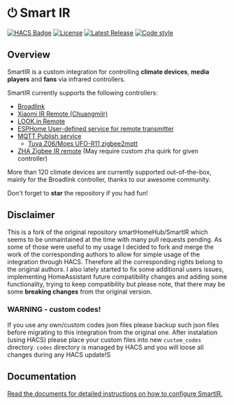 # ⏻ Smart IR

[![HACS Badge](https://img.shields.io/badge/HACS-Custom-41BDF5.svg?style=for-the-badge)](https://github.com/hacs/integration)
[![License](https://img.shields.io/github/license/klimofey/smartir?style=for-the-badge)](https://github.com/klimofey/smartir/blob/master/LICENSE)
[![Latest Release](https://img.shields.io/github/v/release/klimofey/smartir?style=for-the-badge)](https://github.com/klimofey/smartir/releases)
[![Code style](https://img.shields.io/badge/code%20style-black-000000.svg?style=for-the-badge)](https://github.com/psf/black)

## Overview
SmartIR is a custom integration for controlling **climate devices**, **media players** and **fans** via infrared controllers.

SmartIR currently supports the following controllers:
* [Broadlink](https://www.home-assistant.io/integrations/broadlink/)
* [Xiaomi IR Remote (ChuangmiIr)](https://www.home-assistant.io/integrations/remote.xiaomi_miio/)
* [LOOK.in Remote](http://look-in.club/devices/remote)
* [ESPHome User-defined service for remote transmitter](https://esphome.io/components/api.html#user-defined-services)
* [MQTT Publish service](https://www.home-assistant.io/docs/mqtt/service/)
  * [Tuya Z06/Moes UFO-R11 zigbee2mqtt](https://www.zigbee2mqtt.io/devices/UFO-R11.html) 
* [ZHA Zigbee IR remote](https://www.home-assistant.io/integrations/zha/) (May require custom zha quirk for given controller)

More than 120 climate devices are currently supported out-of-the-box, mainly for the Broadlink controller, thanks to our awesome community.

Don't forget to **star** the repository if you had fun!

## Disclaimer ##

This is a fork of the original repository smartHomeHub/SmartIR which seems to be unmaintained at the time with many pull requests pending. As some of those were useful to my usage I decided to fork and merge the work of the corresponding authors to allow for simple usage of the integration through HACS. Therefore all the corresponding rights belong to the original authors. I also lately started to fix some additional users issues, implementing HomeAssistant future compatibility changes and adding some functionality, trying to keep compatibility but please note, that there may be some **breaking changes** from the original version.

### WARNING - custom codes! ###

If you use any own/custom codes json files please backup such json files before migrating to this integration from the original one. After instalation (using HACS) please place your custom files into new `custom_codes` directory. `codes` directory is managed by HACS and you will loose all changes during any HACS update!S

## Documentation ##

[Read the documents for detailed instructions on how to configure SmartIR.](https://github.com/klimofey/SmartIR/)
